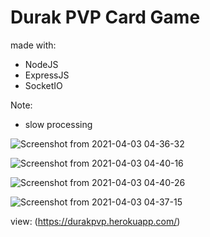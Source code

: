 # Durak PVP Card Game

made with:
  * NodeJS
  * ExpressJS
  * SocketIO

Note:
  - slow processing

![Screenshot from 2021-04-03 04-36-32](https://user-images.githubusercontent.com/52494718/113467292-664ce580-9442-11eb-984f-cd205f38311b.png)

![Screenshot from 2021-04-03 04-40-16](https://user-images.githubusercontent.com/52494718/113467350-c5125f00-9442-11eb-847a-1e8a132743b7.png)
  
![Screenshot from 2021-04-03 04-40-26](https://user-images.githubusercontent.com/52494718/113467362-d3607b00-9442-11eb-88ad-a43e7b2096be.png)

![Screenshot from 2021-04-03 04-37-15](https://user-images.githubusercontent.com/52494718/113467368-dc514c80-9442-11eb-83b6-584006292107.png)

view: (https://durakpvp.herokuapp.com/)

